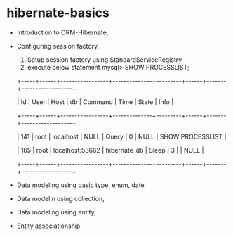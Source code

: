# hibernate-basics
* Introduction to ORM-Hibernate,
* Configuring session factory,
  1. Setup session factory using StandardServiceRegistry
  2. execute below statement
     mysql> SHOW PROCESSLIST;

	+-----+------+-----------------+--------------+---------+------+-------+------------------+

	| Id  | User | Host            | db           | Command | Time | State | Info             |

	+-----+------+-----------------+--------------+---------+------+-------+------------------+

	| 141 | root | localhost       | NULL         | Query   |    0 | NULL  | SHOW PROCESSLIST |

	| 165 | root | localhost:53662 | hibernate_db | Sleep   |    3 |       | NULL             |

	+-----+------+-----------------+--------------+---------+------+-------+------------------+

 
* Data modeling using basic type, enum, date
* Data modelin using collection,              
* Data modeling using entity, 
* Entity associationship                                  
